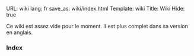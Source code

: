 URL: wiki
lang: fr
save_as: wiki/index.html
Template: wiki
Title: Wiki
Hide: true

Ce wiki est assez vide pour le moment. Il est plus complet dans sa version en
anglais.

### Index
